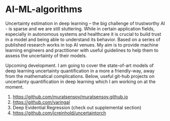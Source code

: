 # AI-ML-algorithms

Uncertainty estimation in deep learning – the big challenge of trustworthy AI - is sparse and we are still stuttering. While in certain application fields, especially in autonomous systems and healthcare it is crucial to build trust in a model and being able to understand its behavior. Based on a series of published research works in top AI venues. My aim is to provide machine learning engineers and practitioner with useful guidelines to help them to assess the uncertainty of their models.

Upcoming development. I am going to cover the state-of-art models of deep learning uncertainty quantification in a more a friendly-way, away from the mathematical complications. Below, useful git-hub projects on uncertainty quantification in deep learning which I am working on at the moment.

1.	https://github.com/muratsensoy/muratsensoy.github.io
2.	https://github.com/yaringal
3.	Deep Evidential Regression (check out supplemental section)
4.	https://github.com/jcreinhold/uncertaintorch

  

